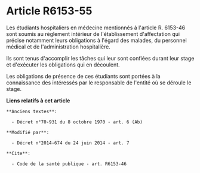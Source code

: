 # Article R6153-55

Les étudiants hospitaliers en médecine mentionnés à l'article R. 6153-46 sont soumis au règlement intérieur de
l'établissement d'affectation qui précise notamment leurs obligations à l'égard des malades, du personnel médical et de
l'administration hospitalière. 

Ils sont tenus d'accomplir les tâches qui leur sont confiées durant leur stage et d'exécuter les obligations qui en
découlent. 

Les obligations de présence de ces étudiants sont portées à la connaissance des intéressés par le responsable de l'entité où
se déroule le stage.

**Liens relatifs à cet article**

	**Anciens textes**:

	  - Décret n°70-931 du 8 octobre 1970 - art. 6 (Ab)

	**Modifié par**:

	  - Décret n°2014-674 du 24 juin 2014 - art. 7

	**Cite**:

	  - Code de la santé publique - art. R6153-46
